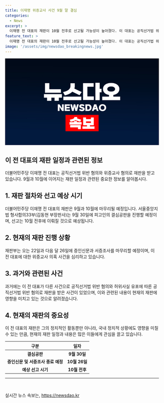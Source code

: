 ```yaml
---
title: 이재명 위증교사 사건 9월 말 결심
categories:
  - News
excerpt: >
  이재명 전 대표의 재판이 10월 전후로 선고될 가능성이 높아졌다. 이 대표는 공직선거법 위반과 위증 혐의로 기소되어 법정 공방 중이다. 재판 절차는 9월에 마무리되며, 10월 전후로 선고될 전망이다. 현재 심리 중인 사건은 2018년 공직선거법 위반과 관련된 것으로, 검찰은 이 전 대표가 증거 위조 및 위증을 유도했다고 주장하고 있다. 9월 30일에 결심공판이 진행될 예정이며, 9월 6일에는 다른 공직선거법 위반 사건에 대한 결심공판이 예정되어 있다.
feature_text: >
  이재명 전 대표의 재판이 10월 전후로 선고될 가능성이 높아졌다. 이 대표는 공직선거법 위반과 위증 혐의로 기소되어 법정 공방 중이다. 재판 절차는 9월에 마무리되며, 10월 전후로 선고될 전망이다. 현재 심리 중인 사건은 2018년 공직선거법 위반과 관련된 것으로, 검찰은 이 전 대표가 증거 위조 및 위증을 유도했다고 주장하고 있다. 9월 30일에 결심공판이 진행될 예정이며, 9월 6일에는 다른 공직선거법 위반 사건에 대한 결심공판이 예정되어 있다.
image: '/assets/img/newsdao_breakingnews.jpg'
---
```


<p><img src="/assets/img/newsdao_breakingnews.jpg" alt="bookingtag 속보" /></p>

<h2 data-ke-size="size26">이 전 대표의 재판 일정과 관련된 정보</h2>

<p data-ke-size="size16">더불어민주당 이재명 전 대표는 공직선거법 위반 혐의와 위증교사 혐의로 재판을 받고 있습니다. 9월과 10월에 이어지는 재판 일정과 관련된 중요한 정보를 알아봅시다.</p>

<h2 data-ke-size="size24">1. 재판 절차와 선고 예상 시기</h2>

<p data-ke-size="size16">더불어민주당 이재명 전 대표의 재판은 9월과 10월에 마무리될 예정입니다. 서울중앙지법 형사합의33부(김동현 부장판사)는 9월 30일에 피고인의 결심공판을 진행할 예정이며, 선고는 10월 전후에 이뤄질 것으로 예상됩니다.</p>

<h2 data-ke-size="size24">2. 현재의 재판 진행 상황</h2>

<p data-ke-size="size16">재판부는 오는 22일과 다음 달 26일에 증인신문과 서증조사를 마무리할 예정이며, 이 전 대표에 대한 위증교사 의혹 사건을 심리하고 있습니다.</p>

<h2 data-ke-size="size24">3. 과거와 관련된 사건</h2>

<p data-ke-size="size16">과거에는 이 전 대표가 다른 사건으로 공직선거법 위반 혐의와 허위사실 유포에 따른 공직선거법 위반 혐의로 재판을 받은 사건이 있었으며, 이와 관련된 내용이 현재의 재판에 영향을 미치고 있는 것으로 알려졌습니다. </p>

<h2 data-ke-size="size24">4. 현재의 재판의 중요성</h2>

<p data-ke-size="size16">이 전 대표의 재판은 그의 정치적인 활동뿐만 아니라, 국내 정치적 상황에도 영향을 미칠 수 있는 만큼, 현재의 재판 일정과 내용은 많은 이들에게 관심을 끌고 있습니다.</p>

<table>
    <thead>
        <tr>
            <th>구분</th>
            <th>일자</th>
        </tr>
    </thead>
    <tbody>
        <tr>
            <td style="text-align: center; height: 17px;"><b>결심공판</b></td>
            <td style="text-align: center; height: 17px;"><b>9월 30일</b></td>
        </tr>
        <tr>
            <td style="text-align: center; height: 17px;"><b>증인신문 및 서증조사 종료 예정</b></td>
            <td style="text-align: center; height: 17px;"><b>10월 26일</b></td>
        </tr>
        <tr>
            <td style="text-align: center; height: 17px;"><b>예상 선고 시기</b></td>
            <td style="text-align: center; height: 17px;"><b>10월 전후</b></td>
        </tr>
    </tbody>
</table>

<hr>

<p data-ke-size="size16">&nbsp;</p>
실시간 뉴스 속보는, <a href="https://newsdao.kr" rel="dofollow">https://newsdao.kr</a>


